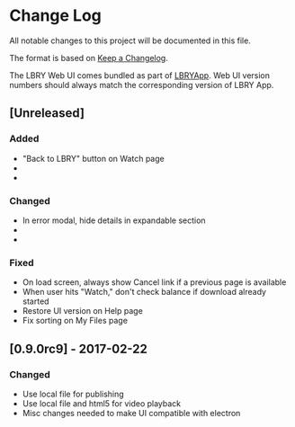 # Change Log
All notable changes to this project will be documented in this file.

The format is based on [Keep a Changelog](http://keepachangelog.com/).

The LBRY Web UI comes bundled as part of [LBRYApp](https://github.com/lbryio/lbry-app).
Web UI version numbers should always match the corresponding version of LBRY App.

## [Unreleased]
### Added
  * "Back to LBRY" button on Watch page
  *
  *

### Changed
  * In error modal, hide details in expandable section
  *
  *

### Fixed
  * On load screen, always show Cancel link if a previous page is available
  * When user hits "Watch," don't check balance if download already started
  * Restore UI version on Help page
  * Fix sorting on My Files page

## [0.9.0rc9] - 2017-02-22
### Changed
 * Use local file for publishing
 * Use local file and html5 for video playback
 * Misc changes needed to make UI compatible with electron
